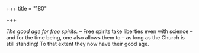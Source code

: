 +++
title = "180"

+++

*The good age for free spirits.* – Free spirits take liberties even with science – and for the time being, one also allows them to – as long as the Church is still standing\! To that extent they now have their good age.


